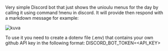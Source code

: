 Very simple Discord bot that just shows the unioulu menus for the day by calling it using command !menu in discord.
It will provide then respond with a markdown message for example: 

![kuva](https://github.com/user-attachments/assets/1e4ba931-4927-4d37-9f45-09b66b20d0eb)


To use it you need to create a dotenv file (.env) that contains your own github API key in the following format:
DISCORD_BOT_TOKEN=<API_KEY>

